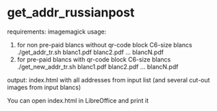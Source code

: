 # get_addr_russianpost
requirements: imagemagick
usage:
1. for non pre-paid blancs without qr-code block C6-size blancs
./get_addr_tr.sh blanc1.pdf blanc2.pdf ... blancN.pdf
2. for pre-paid blancs with qr-code block C6-size blancs
./get_new_addr_tr.sh blanc1.pdf blanc2.pdf ... blancN.pdf

output:
index.html with all addresses from input list (and several cut-out images from input blancs)

You can open index.html in LibreOffice and print it
